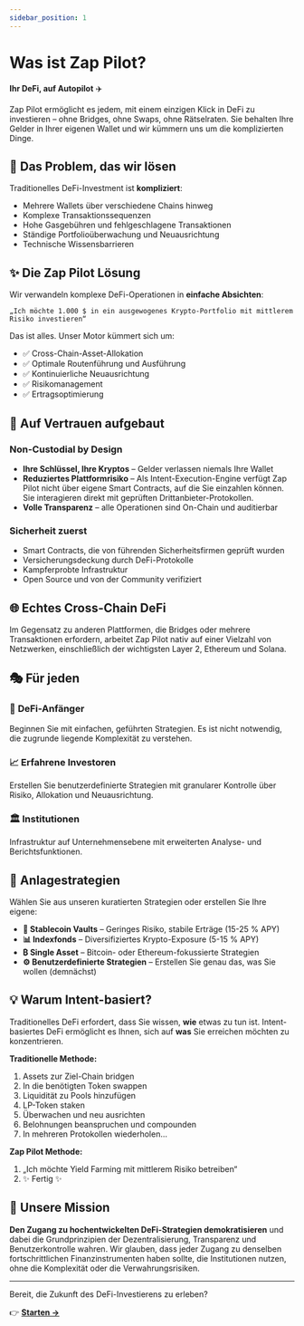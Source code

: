 ```yaml
---
sidebar_position: 1
---
```


# Was ist Zap Pilot?

**Ihr DeFi, auf Autopilot** ✈️

Zap Pilot ermöglicht es jedem, mit einem einzigen Klick in DeFi zu investieren – ohne Bridges, ohne
Swaps, ohne Rätselraten. Sie behalten Ihre Gelder in Ihrer eigenen Wallet und wir kümmern uns um die
komplizierten Dinge.

## 🎯 Das Problem, das wir lösen

Traditionelles DeFi-Investment ist **kompliziert**:

- Mehrere Wallets über verschiedene Chains hinweg
- Komplexe Transaktionssequenzen
- Hohe Gasgebühren und fehlgeschlagene Transaktionen
- Ständige Portfolioüberwachung und Neuausrichtung
- Technische Wissensbarrieren

## ✨ Die Zap Pilot Lösung

Wir verwandeln komplexe DeFi-Operationen in **einfache Absichten**:

```
„Ich möchte 1.000 $ in ein ausgewogenes Krypto-Portfolio mit mittlerem Risiko investieren“
```

Das ist alles. Unser Motor kümmert sich um:

- ✅ Cross-Chain-Asset-Allokation
- ✅ Optimale Routenführung und Ausführung
- ✅ Kontinuierliche Neuausrichtung
- ✅ Risikomanagement
- ✅ Ertragsoptimierung

## 🔐 Auf Vertrauen aufgebaut

### Non-Custodial by Design

- **Ihre Schlüssel, Ihre Kryptos** – Gelder verlassen niemals Ihre Wallet
- **Reduziertes Plattformrisiko** – Als Intent-Execution-Engine verfügt Zap Pilot nicht über eigene
  Smart Contracts, auf die Sie einzahlen können. Sie interagieren direkt mit geprüften
  Drittanbieter-Protokollen.
- **Volle Transparenz** – alle Operationen sind On-Chain und auditierbar

### Sicherheit zuerst

- Smart Contracts, die von führenden Sicherheitsfirmen geprüft wurden
- Versicherungsdeckung durch DeFi-Protokolle
- Kampferprobte Infrastruktur
- Open Source und von der Community verifiziert

## 🌐 Echtes Cross-Chain DeFi

Im Gegensatz zu anderen Plattformen, die Bridges oder mehrere Transaktionen erfordern, arbeitet Zap
Pilot nativ auf einer Vielzahl von Netzwerken, einschließlich der wichtigsten Layer 2, Ethereum und
Solana.

## 🎭 Für jeden

### 🔰 **DeFi-Anfänger**

Beginnen Sie mit einfachen, geführten Strategien. Es ist nicht notwendig, die zugrunde liegende
Komplexität zu verstehen.

### 📈 **Erfahrene Investoren**

Erstellen Sie benutzerdefinierte Strategien mit granularer Kontrolle über Risiko, Allokation und
Neuausrichtung.

### 🏛️ **Institutionen**

Infrastruktur auf Unternehmensebene mit erweiterten Analyse- und Berichtsfunktionen.

## 🚀 Anlagestrategien

Wählen Sie aus unseren kuratierten Strategien oder erstellen Sie Ihre eigene:

- **🏦 Stablecoin Vaults** – Geringes Risiko, stabile Erträge (15-25 % APY)
- **📊 Indexfonds** – Diversifiziertes Krypto-Exposure (5-15 % APY)
- **₿ Single Asset** – Bitcoin- oder Ethereum-fokussierte Strategien
- **⚙️ Benutzerdefinierte Strategien** – Erstellen Sie genau das, was Sie wollen (demnächst)

## 💡 Warum Intent-basiert?

Traditionelles DeFi erfordert, dass Sie wissen, **wie** etwas zu tun ist. Intent-basiertes DeFi
ermöglicht es Ihnen, sich auf **was** Sie erreichen möchten zu konzentrieren.

**Traditionelle Methode:**

1. Assets zur Ziel-Chain bridgen
2. In die benötigten Token swappen
3. Liquidität zu Pools hinzufügen
4. LP-Token staken
5. Überwachen und neu ausrichten
6. Belohnungen beanspruchen und compounden
7. In mehreren Protokollen wiederholen...

**Zap Pilot Methode:**

1. „Ich möchte Yield Farming mit mittlerem Risiko betreiben“
2. ✨ Fertig ✨

## 🎯 Unsere Mission

**Den Zugang zu hochentwickelten DeFi-Strategien demokratisieren** und dabei die Grundprinzipien der
Dezentralisierung, Transparenz und Benutzerkontrolle wahren. Wir glauben, dass jeder Zugang zu
denselben fortschrittlichen Finanzinstrumenten haben sollte, die Institutionen nutzen, ohne die
Komplexität oder die Verwahrungsrisiken.

---

Bereit, die Zukunft des DeFi-Investierens zu erleben?

👉 **[Starten →](./getting-started)**
